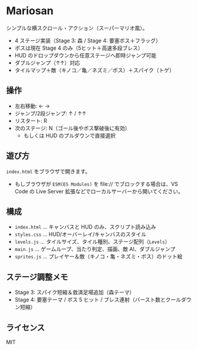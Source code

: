 # Mariosan

シンプルな横スクロール・アクション（スーパーマリオ風）。
- 4 ステージ実装（Stage 3: 森 / Stage 4: 要塞ボス＋フラッグ）
- ボスは現在 Stage 4 のみ（5ヒット＋高速多段ブレス）
- HUD のドロップダウンから任意ステージへ即時ジャンプ可能
- ダブルジャンプ（↑↑）対応
- タイルマップ＋敵（キノコ／亀／ネズミ／ボス）＋スパイク（トゲ）

## 操作
- 左右移動: ← →
- ジャンプ/2段ジャンプ: ↑ / ↑↑
- リスタート: R
- 次のステージ: N（ゴール後やボス撃破後に有効）
	- もしくは HUD のプルダウンで直接選択

## 遊び方
`index.html` をブラウザで開きます。
- もしブラウザが `ESM(ES Modules)` を file:// でブロックする場合は、VS Code の Live Server 拡張などでローカルサーバーから開いてください。

## 構成
- `index.html` ... キャンバスと HUD のみ、スクリプト読み込み
- `styles.css` ... HUD/オーバーレイ/キャンバスのスタイル
- `levels.js` ... タイルサイズ、タイル種別、ステージ配列（`Levels`）
- `main.js` ... ゲームループ、当たり判定、描画、敵 AI、ダブルジャンプ
- `sprites.js` ... プレイヤー＆敵（キノコ・亀・ネズミ・ボス）のドット絵

## ステージ調整メモ
- Stage 3: スパイク短縮＆救済足場追加（森テーマ）
- Stage 4: 要塞テーマ / ボス 5 ヒット / ブレス連射（バースト数とクールダウン短縮）

## ライセンス
MIT
